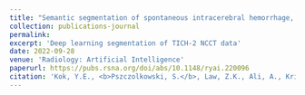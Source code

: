 ```yaml
---
title: "Semantic segmentation of spontaneous intracerebral hemorrhage, intraventricular hemorrhage, and associated edema on CT images using deep learning"
collection: publications-journal
permalink: 
excerpt: 'Deep learning segmentation of TICH-2 NCCT data'
date: 2022-09-28
venue: 'Radiology: Artificial Intelligence'
paperurl: https://pubs.rsna.org/doi/abs/10.1148/ryai.220096
citation: 'Kok, Y.E., <b>Pszczolkowski, S.</b>, Law, Z.K., Ali, A., Krishnan, K., Bath, P.M., Sprigg, N., Dineen, R.A. and French, A.P., 2022. &quot;Semantic segmentation of spontaneous intracerebral hemorrhage, intraventricular hemorrhage, and associated edema on CT images using deep learning&quot; <i>Radiology: Artificial Intelligence</i>, 4(6), e220096'
---
```

